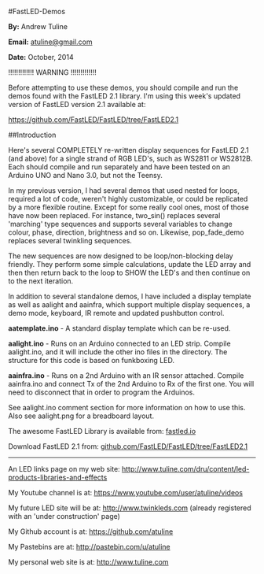 #FastLED-Demos


**By:** Andrew Tuline

**Email:** atuline@gmail.com

**Date:** October, 2014

!!!!!!!!!!!!! WARNING !!!!!!!!!!!!!

Before attempting to use these demos, you should compile and run the demos found with the FastLED 2.1 library. I'm using this week's updated version of FastLED version 2.1 available at:

https://github.com/FastLED/FastLED/tree/FastLED2.1



##Introduction

Here's several COMPLETELY re-written display sequences for FastLED 2.1 (and above) for a single strand of RGB LED's, such as WS2811 or WS2812B. Each should compile and run separately and have been tested on an Arduino UNO and Nano 3.0, but not the Teensy.

In my previous version, I had several demos that used nested for loops, required a lot of code, weren't highly customizable, or could be replicated by a more flexible routine. Except for some really cool ones, most of those have now been replaced. For instance, two_sin() replaces several 'marching' type sequences and supports several variables to change colour, phase, direction, brightness and so on. Likewise, pop_fade_demo replaces several twinkling sequences.

The new sequences are now designed to be loop/non-blocking delay friendly. They perform some simple calculations, update the LED array and then then return back to the loop to SHOW the LED's and then continue on to the next iteration.

In addition to several standalone demos, I have included a display template as well as aalight and aainfra, which support multiple display sequences, a demo mode, keyboard, IR remote and updated pushbutton control.


**aatemplate.ino** - A standard display template which can be re-used.

**aalight.ino** - Runs on an Arduino connected to an LED strip. Compile aalight.ino, and it will include the other ino files in the directory. The structure for this code is based on funkboxing LED.

**aainfra.ino** - Runs on a 2nd Arduino with an IR sensor attached. Compile aainfra.ino and connect Tx of the 2nd Arduino to Rx of the first one. You will need to disconnect that in order to program the Arduinos.

See aalight.ino comment section for more information on how to use this. Also see aalight.png for a breadboard layout.


The awesome FastLED Library is available from: [fastled.io](http://fastled.io/)

Download FastLED 2.1 from: [github.com/FastLED/FastLED/tree/FastLED2.1](https://github.com/FastLED/FastLED/tree/FastLED2.1)


----------------------------------------------------------


An LED links page on my web site:       http://www.tuline.com/dru/content/led-products-libraries-and-effects

My Youtube channel is at:               https://www.youtube.com/user/atuline/videos

My future LED site will be at:          http://www.twinkleds.com  (already registered with an 'under construction' page)

My Github account is at:                https://github.com/atuline

My Pastebins are at:                    http://pastebin.com/u/atuline

My personal web site is at:             http://www.tuline.com